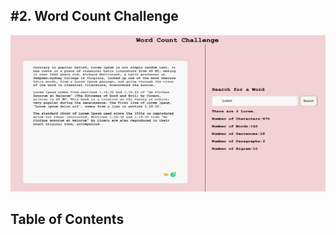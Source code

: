 <h2>#2. Word Count Challenge</h2>
<img src="/public/images/website.png "alt="website image"  width="750vw" height="250vh"/>

## Table of Contents
